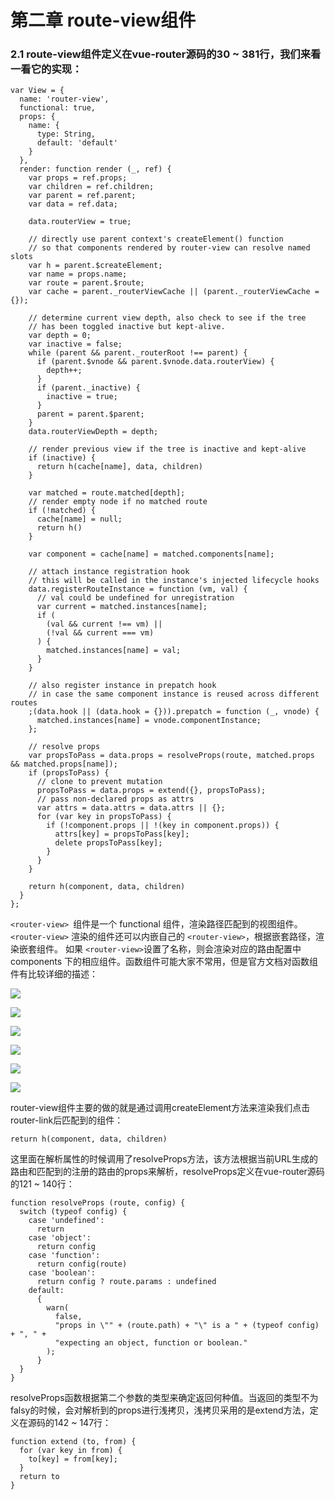 # 第二章 route-view组件

### 2.1 route-view组件定义在vue-router源码的30 ~ 381行，我们来看一看它的实现：

	var View = {
	  name: 'router-view',
	  functional: true,
	  props: {
	    name: {
	      type: String,
	      default: 'default'
	    }
	  },
	  render: function render (_, ref) {
	    var props = ref.props;
	    var children = ref.children;
	    var parent = ref.parent;
	    var data = ref.data;
	
	    data.routerView = true;
	
	    // directly use parent context's createElement() function
	    // so that components rendered by router-view can resolve named slots
	    var h = parent.$createElement;
	    var name = props.name;
	    var route = parent.$route;
	    var cache = parent._routerViewCache || (parent._routerViewCache = {});
	
	    // determine current view depth, also check to see if the tree
	    // has been toggled inactive but kept-alive.
	    var depth = 0;
	    var inactive = false;
	    while (parent && parent._routerRoot !== parent) {
	      if (parent.$vnode && parent.$vnode.data.routerView) {
	        depth++;
	      }
	      if (parent._inactive) {
	        inactive = true;
	      }
	      parent = parent.$parent;
	    }
	    data.routerViewDepth = depth;
	
	    // render previous view if the tree is inactive and kept-alive
	    if (inactive) {
	      return h(cache[name], data, children)
	    }
	
	    var matched = route.matched[depth];
	    // render empty node if no matched route
	    if (!matched) {
	      cache[name] = null;
	      return h()
	    }
	
	    var component = cache[name] = matched.components[name];
	
	    // attach instance registration hook
	    // this will be called in the instance's injected lifecycle hooks
	    data.registerRouteInstance = function (vm, val) {
	      // val could be undefined for unregistration
	      var current = matched.instances[name];
	      if (
	        (val && current !== vm) ||
	        (!val && current === vm)
	      ) {
	        matched.instances[name] = val;
	      }
	    }
	
	    // also register instance in prepatch hook
	    // in case the same component instance is reused across different routes
	    ;(data.hook || (data.hook = {})).prepatch = function (_, vnode) {
	      matched.instances[name] = vnode.componentInstance;
	    };
	
	    // resolve props
	    var propsToPass = data.props = resolveProps(route, matched.props && matched.props[name]);
	    if (propsToPass) {
	      // clone to prevent mutation
	      propsToPass = data.props = extend({}, propsToPass);
	      // pass non-declared props as attrs
	      var attrs = data.attrs = data.attrs || {};
	      for (var key in propsToPass) {
	        if (!component.props || !(key in component.props)) {
	          attrs[key] = propsToPass[key];
	          delete propsToPass[key];
	        }
	      }
	    }
	
	    return h(component, data, children)
	  }
	};

`<router-view> `组件是一个 functional 组件，渲染路径匹配到的视图组件。`<router-view>` 渲染的组件还可以内嵌自己的 `<router-view>`，根据嵌套路径，渲染嵌套组件。 如果 `<router-view>`设置了名称，则会渲染对应的路由配置中 components 下的相应组件。函数组件可能大家不常用，但是官方文档对函数组件有比较详细的描述：

![](/assets/2-1.png)

![](https://i.imgur.com/WhVBMr2.png)

![](/assets/2-2.png)

![](https://i.imgur.com/yw2Ku0l.png)

![](/assets/2-3.png)

![](https://i.imgur.com/bpEpmSo.png)

router-view组件主要的做的就是通过调用createElement方法来渲染我们点击router-link后匹配到的组件：

	return h(component, data, children)

这里面在解析属性的时候调用了resolveProps方法，该方法根据当前URL生成的路由和匹配到的注册的路由的props来解析，resolveProps定义在vue-router源码的121 ~ 140行：

	function resolveProps (route, config) {
	  switch (typeof config) {
	    case 'undefined':
	      return
	    case 'object':
	      return config
	    case 'function':
	      return config(route)
	    case 'boolean':
	      return config ? route.params : undefined
	    default:
	      {
	        warn(
	          false,
	          "props in \"" + (route.path) + "\" is a " + (typeof config) + ", " +
	          "expecting an object, function or boolean."
	        );
	      }
	  }
	}

resolveProps函数根据第二个参数的类型来确定返回何种值。当返回的类型不为falsy的时候，会对解析到的props进行浅拷贝，浅拷贝采用的是extend方法，定义在源码的142 ~ 147行：

	function extend (to, from) {
	  for (var key in from) {
	    to[key] = from[key];
	  }
	  return to
	}